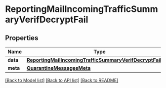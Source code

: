 # ReportingMailIncomingTrafficSummaryVerifDecryptFail

## Properties
Name | Type | Description | Notes
------------ | ------------- | ------------- | -------------
**data** | [**ReportingMailIncomingTrafficSummaryVerifDecryptFailData**](ReportingMailIncomingTrafficSummaryVerifDecryptFailData.md) |  | [optional] 
**meta** | [**QuarantineMessagesMeta**](QuarantineMessagesMeta.md) |  | [optional] 

[[Back to Model list]](../README.md#documentation-for-models) [[Back to API list]](../README.md#documentation-for-api-endpoints) [[Back to README]](../README.md)

